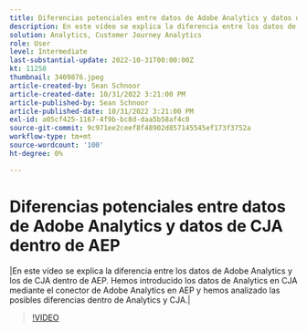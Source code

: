 ```yaml
---
title: Diferencias potenciales entre datos de Adobe Analytics y datos de CJA dentro de AEP
description: En este vídeo se explica la diferencia entre los datos de Adobe Analytics y los de CJA dentro de AEP. Hemos introducido los datos de Analytics en CJA mediante el conector de Adobe Analytics en AEP y hemos analizado las posibles diferencias dentro de Analytics y CJA.
solution: Analytics, Customer Journey Analytics
role: User
level: Intermediate
last-substantial-update: 2022-10-31T00:00:00Z
kt: 11250
thumbnail: 3409876.jpeg
article-created-by: Sean Schnoor
article-created-date: 10/31/2022 3:21:00 PM
article-published-by: Sean Schnoor
article-published-date: 10/31/2022 3:21:00 PM
exl-id: a05cf425-1167-4f9b-bc8d-daa5b58af4c0
source-git-commit: 9c971ee2ceef8f48902d857145545ef173f3752a
workflow-type: tm+mt
source-wordcount: '100'
ht-degree: 0%

---
```


# Diferencias potenciales entre datos de Adobe Analytics y datos de CJA dentro de AEP

|En este vídeo se explica la diferencia entre los datos de Adobe Analytics y los de CJA dentro de AEP. Hemos introducido los datos de Analytics en CJA mediante el conector de Adobe Analytics en AEP y hemos analizado las posibles diferencias dentro de Analytics y CJA.|

>[!VIDEO](https://video.tv.adobe.com/v/3409876/?quality=12&learn=on)
